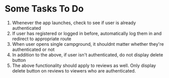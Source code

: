 # Some Tasks To Do

1. Whenever the app launches, check to see if user is already authenticated
2. If user has registered or logged in before, automatically log them in and redirect to appropriate route
3. When user opens single campground, it shouldnt matter whether they're authenticated or not
4. In addition to the above, if user isn't authenticated, do not display delete button
5. The above functionality should apply to reviews as well. Only display delete button on reviews to viewers who are authenticated.
